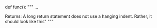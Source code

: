
def func():
"""
...

Returns:
    A long return statement does not use a hanging indent. Rather,
    it should look like this"
"""
